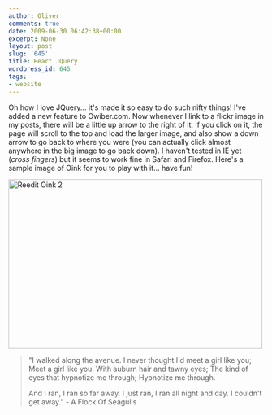 ```yaml
---
author: Oliver
comments: true
date: 2009-06-30 06:42:38+00:00
excerpt: None
layout: post
slug: '645'
title: Heart JQuery
wordpress_id: 645
tags:
- website
---
```


Oh how I love JQuery... it's made it so easy to do such nifty things!  I've added a new feature to Owiber.com.  Now whenever I link to a flickr image in my posts, there will be a little up arrow to the right of it.  If you click on it, the page will scroll to the top and load the larger image, and also show a down arrow to go back to where you were (you can actually click almost anywhere in the big image to go back down).  I haven't tested in IE yet (*cross fingers*) but it seems to work fine in Safari and Firefox.  Here's a sample image of Oink for you to play with it... have fun!

<a href="http://www.flickr.com/photos/owiber/322727562/" title="Reedit Oink 2 by owiber, on Flickr"><img src="https://farm1.static.flickr.com/124/322727562_2ec184706f.jpg" width="500" height="333" alt="Reedit Oink 2" /></a>

<blockquote class="lyrics">"I walked along the avenue.
I never thought I'd meet a girl like you;
Meet a girl like you.
With auburn hair and tawny eyes;
The kind of eyes that hypnotize me through;
Hypnotize me through.

And I ran, I ran so far away.
I just ran, I ran all night and day.
I couldn't get away." - A Flock Of Seagulls</blockquote>